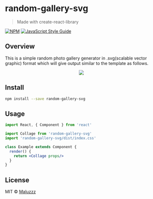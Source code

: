 # random-gallery-svg

> Made with create-react-library

[![NPM](https://img.shields.io/npm/v/random-gallery-svg.svg)](https://www.npmjs.com/package/random-gallery-svg) [![JavaScript Style Guide](https://img.shields.io/badge/code_style-standard-brightgreen.svg)](https://standardjs.com)

## Overview
This is a simple random photo gallery generator in .svg(scalable vector graphic) format which will give output similar to the template as follows.
<p align="center"><img src="https://user-images.githubusercontent.com/24789594/97604304-9b758780-1a0d-11eb-9a10-f785c0cc5326.png" ></p>

## Install

```bash
npm install --save random-gallery-svg
```

## Usage

```jsx
import React, { Component } from 'react'

import Collage from 'random-gallery-svg'
import 'random-gallery-svg/dist/index.css'

class Example extends Component {
  render() {
    return <Collage props/>
  }
}
```

## License

MIT © [Maluzzz](https://github.com/Maluzzz)
